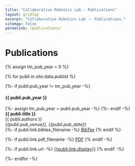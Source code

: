```yaml
---
title: "Collaborative Robotics Lab - Publications"
layout: gridlay
excerpt: "Collaborative Robotics Lab -- Publications."
sitemap: false
permalink: /publications/
---
```



# Publications

{% assign tm_pub_year = 0 %}

<div class="container">
{% for publi in site.data.publist %}

  {%- if publi.pub_year != tm_pub_year -%}
  <h4>{{ publi.pub_year }} </h4>
    {%- assign tm_pub_year = publi.pub_year -%}
  {%- endif -%}

  <div class="col-sm-12">
  <b>{{ publi.title }}</b> <br />
  {{ publi.authors }} <br/>
  <em>{{publi.pub_venue}}, {{publi.pub_date}}</em> <br/>
  <div class="container">

  <div class="row">
  {%- if publi.link.bibtex_filename -%}
  <a href="{{ site.url }}{{ site.baseurl }}/files/bibtex/{{ publi.link.bibtex_filename }}" class="btn btn-warning btn-rounded btn-xs" role="button" target="_blank">BibTex</a>
  {% endif %}

  {%- if publi.link.pdf_filename -%}
  <a href="{{ site.url }}{{ site.baseurl }}/files/papers/{{ publi.link.pdf_filename }}" class="btn btn-warning btn-xs btn-rounded" role="button" target="_blank">PDF</a>
  {% endif -%}
  
  {%- if publi.link.url -%}
  <a href="{{ publi.link.url }}" class="btn btn-warning btn-xs btn-rounded" role="button" target="_blank">{{publi.link.display}}</a>
  {% endif -%}
  
  </div></div>
  </div>
{%- endfor -%}

</div>
